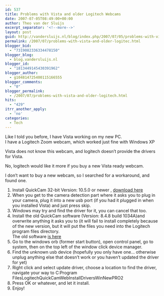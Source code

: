 ```yaml
---
id: 537
title: Problems with Vista and older Logitech Webcams
date: 2007-07-05T08:49:00+00:00
author: Theo van der Sluijs
excerpt_separator: '<!--more-->'
layout: post
guid: http://vandersluijs.nl/blog/index.php/2007/07/05/problems-with-vista-and-older-logitec/
permalink: /2007/07/problems-with-vista-and-older-logitec.html
blogger_bid:
  - "7319082336334478150"
blogger_blog:
  - blog.vandersluijs.nl
blogger_id:
  - "1813449145430391962"
blogger_author:
  - g104814725400115166555
blogger_comments:
  - "0"
blogger_permalink:
  - /2007/07/problems-with-vista-and-older-logitech.html
hits:
  - "429"
itrr_another_apply:
  - 'no'
categories:
  - Tech
---
```

Like I told you before, I have Vista working on my new PC.   
I have a Logitech Zoom webcam, which worked just fine with Windows XP

Vista does not know this webcam, and logitech doesn&#8217;t provide the drivers for Vista.

No, logitech would like it more if you buy a new Vista ready webcam.

I don&#8217;t want to buy a new webcam, so I searched for a workaround, and found one. 

  1. Install QuickCam 32-bit Version: 10.5.0 or newer , <a href="http://www.logitech.com/index.cfm/support_downloads/downloads/&cl=US,EN" target="_blank">download here</a> 
  2. When you get to the camera detection part where it asks you to plug in your camera, plug it into a new usb port (if you had it plugged in when you installed Vista) and just press skip.
  3. Windows may try and find the driver for it, you can cancel that too.
  4. Install the old QuickCam software (Version: 8.4.8 build 1034A)and overwrite anything it asks you to (it will fail to install completely because of the new version, but it will put the files you need into the Logitech program files directory.       
    The old software <a href="http://www.logitech.com/index.cfm/downloads/software/CA/EN,CRID=1794,contentid=7649" target="_blank">is here</a> <a href="http://www.logitech.com/index.cfm/downloads/software/CA/EN,CRID=1794,contentid=7649" target="_blank"></a> 
  5. Go to the windows orb (former start button), open control panel, go to system, then on the top left of the window click device manager.
  6. Find the unknown usb device (hopefully you only have one&#8230; otherwise unplug anything else that doesn&#8217;t work or you haven&#8217;t updated the driver for yet)
  7. Right click and select update driver, choose a location to find the driver, navigate your way to C:Program FilesLogitechQuickCamWebInstallDriversWinNewPRO2
  8. Press OK or whatever, and let it install.
  9. Enjoy! 

<a name="more"></a>